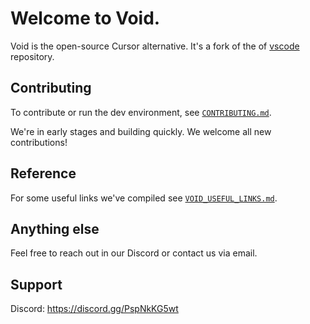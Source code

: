 # Welcome to Void.


Void is the open-source Cursor alternative. It's a fork of the of [vscode](https://github.com/microsoft/vscode) repository.



## Contributing

To contribute or run the dev environment, see [`CONTRIBUTING.md`](https://github.com/voideditor/void/blob/main/CONTRIBUTING.md).

We're in early stages and building quickly. We welcome all new contributions!

## Reference
For some useful links we've compiled see [`VOID_USEFUL_LINKS.md`](https://github.com/voideditor/void/blob/main/VOID_USEFUL_LINKS.md).

## Anything else
Feel free to reach out in our Discord or contact us via email.

## Support
Discord: https://discord.gg/PspNkKG5wt
